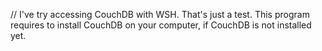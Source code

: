 // I've try accessing CouchDB with WSH. That's just a test. This program requires to install CouchDB on your computer, if CouchDB is not installed yet.